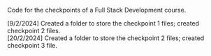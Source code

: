 Code for the checkpoints of a Full Stack Development course.

[9/2/2024] Created a folder to store the checkpoint 1 files; created checkpoint 2 files.<br>
[20/2/2024] Created a folder to store the checkpoint 2 files; created checkpoint 3 file.
